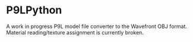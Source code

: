 # P9LPython
A work in progress P9L model file converter to the Wavefront OBJ format. Material reading/texture assignment is currently broken.
